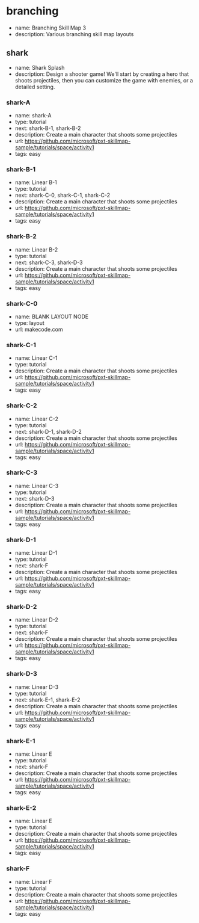 
# branching
* name: Branching Skill Map 3
* description: Various branching skill map layouts

## shark
* name: Shark Splash
* description: Design a shooter game! We'll start by creating a hero that shoots projectiles, then you can customize the game with enemies, or a detailed setting.

### shark-A
* name: shark-A
* type: tutorial
* next: shark-B-1, shark-B-2
* description: Create a main character that shoots some projectiles
* url: https://github.com/microsoft/pxt-skillmap-sample/tutorials/space/activity1
* tags: easy

### shark-B-1
* name: Linear B-1
* type: tutorial
* next: shark-C-0, shark-C-1, shark-C-2
* description: Create a main character that shoots some projectiles
* url: https://github.com/microsoft/pxt-skillmap-sample/tutorials/space/activity1
* tags: easy

### shark-B-2
* name: Linear B-2
* type: tutorial
* next: shark-C-3, shark-D-3
* description: Create a main character that shoots some projectiles
* url: https://github.com/microsoft/pxt-skillmap-sample/tutorials/space/activity1
* tags: easy

### shark-C-0
* name: BLANK LAYOUT NODE
* type: layout
* url: makecode.com

### shark-C-1
* name: Linear C-1
* type: tutorial
* description: Create a main character that shoots some projectiles
* url: https://github.com/microsoft/pxt-skillmap-sample/tutorials/space/activity1
* tags: easy

### shark-C-2
* name: Linear C-2
* type: tutorial
* next: shark-D-1, shark-D-2
* description: Create a main character that shoots some projectiles
* url: https://github.com/microsoft/pxt-skillmap-sample/tutorials/space/activity1
* tags: easy

### shark-C-3
* name: Linear C-3
* type: tutorial
* next: shark-D-3
* description: Create a main character that shoots some projectiles
* url: https://github.com/microsoft/pxt-skillmap-sample/tutorials/space/activity1
* tags: easy

### shark-D-1
* name: Linear D-1
* type: tutorial
* next: shark-F
* description: Create a main character that shoots some projectiles
* url: https://github.com/microsoft/pxt-skillmap-sample/tutorials/space/activity1
* tags: easy

### shark-D-2
* name: Linear D-2
* type: tutorial
* next: shark-F
* description: Create a main character that shoots some projectiles
* url: https://github.com/microsoft/pxt-skillmap-sample/tutorials/space/activity1
* tags: easy

### shark-D-3
* name: Linear D-3
* type: tutorial
* next: shark-E-1, shark-E-2
* description: Create a main character that shoots some projectiles
* url: https://github.com/microsoft/pxt-skillmap-sample/tutorials/space/activity1
* tags: easy

### shark-E-1
* name: Linear E
* type: tutorial
* next: shark-F
* description: Create a main character that shoots some projectiles
* url: https://github.com/microsoft/pxt-skillmap-sample/tutorials/space/activity1
* tags: easy

### shark-E-2
* name: Linear E
* type: tutorial
* description: Create a main character that shoots some projectiles
* url: https://github.com/microsoft/pxt-skillmap-sample/tutorials/space/activity1
* tags: easy

### shark-F
* name: Linear F
* type: tutorial
* description: Create a main character that shoots some projectiles
* url: https://github.com/microsoft/pxt-skillmap-sample/tutorials/space/activity1
* tags: easy
